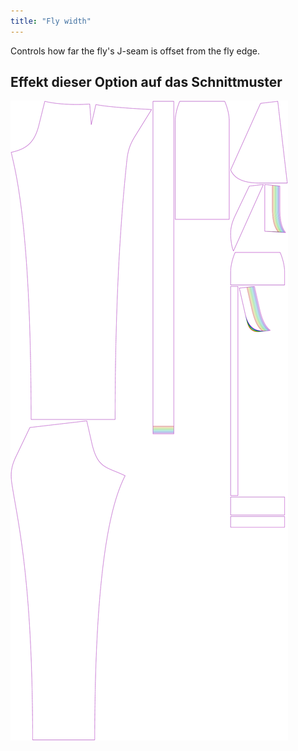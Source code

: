 ```yaml
---
title: "Fly width"
---
```


Controls how far the fly's J-seam is offset from the fly edge.

## Effekt dieser Option auf das Schnittmuster

![This image shows the effect of this option by superimposing several variants that have a different value for this option](charlie_flywidth_sample.svg "Effect of this option on the pattern")
